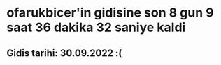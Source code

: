 # ofarukbicer'in gidisine son 8 gun 9 saat 36 dakika 32 saniye kaldi

## Gidis tarihi: 30.09.2022 :(